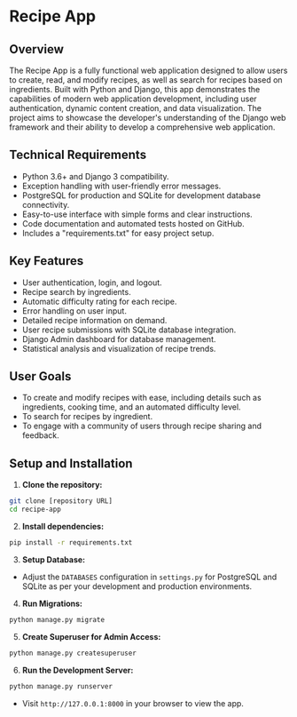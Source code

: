 # Recipe App

## Overview

The Recipe App is a fully functional web application designed to allow users to create, read, and modify recipes, as well as search for recipes based on ingredients. Built with Python and Django, this app demonstrates the capabilities of modern web application development, including user authentication, dynamic content creation, and data visualization. The project aims to showcase the developer's understanding of the Django web framework and their ability to develop a comprehensive web application.

## Technical Requirements

- Python 3.6+ and Django 3 compatibility.
- Exception handling with user-friendly error messages.
- PostgreSQL for production and SQLite for development database connectivity.
- Easy-to-use interface with simple forms and clear instructions.
- Code documentation and automated tests hosted on GitHub.
- Includes a "requirements.txt" for easy project setup.

## Key Features

- User authentication, login, and logout.
- Recipe search by ingredients.
- Automatic difficulty rating for each recipe.
- Error handling on user input.
- Detailed recipe information on demand.
- User recipe submissions with SQLite database integration.
- Django Admin dashboard for database management.
- Statistical analysis and visualization of recipe trends.

## User Goals

- To create and modify recipes with ease, including details such as ingredients, cooking time, and an automated difficulty level.
- To search for recipes by ingredient.
- To engage with a community of users through recipe sharing and feedback.

## Setup and Installation

1. **Clone the repository:**

```bash
git clone [repository URL]
cd recipe-app
```

2. **Install dependencies:**

```bash
pip install -r requirements.txt
```

3. **Setup Database:**

- Adjust the `DATABASES` configuration in `settings.py` for PostgreSQL and SQLite as per your development and production environments.

4. **Run Migrations:**

```bash
python manage.py migrate
```

5. **Create Superuser for Admin Access:**

```bash
python manage.py createsuperuser
```

6. **Run the Development Server:**

```bash
python manage.py runserver
```

- Visit `http://127.0.0.1:8000` in your browser to view the app.
